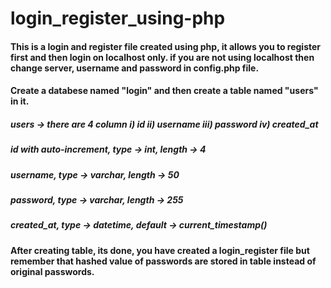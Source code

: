 # login_register_using-php

#### This is a login and register file created using php, it allows you to register first and then login on localhost only. if you are not using localhost then change server, username and password in config.php file.

#### Create a databese named "login" and then create a table named "users" in it.

##### users -> there are 4 column i) id ii) username iii) password iv) created_at
##### id with auto-increment, type -> int, length -> 4
##### username, type -> varchar, length -> 50
##### password, type -> varchar, length -> 255
##### created_at, type -> datetime, default -> current_timestamp()

#### After creating table, its done, you have created a login_register file but remember that hashed value of passwords are stored in table instead of original passwords.
